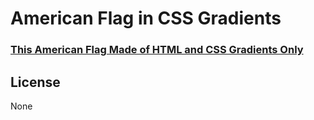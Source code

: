 # American Flag in CSS Gradients

### [This American Flag Made of HTML and CSS Gradients Only]

License
----
None

[//]: #
[This American Flag Made of HTML and CSS Gradients Only]: <https://3-4rm.github.io/american-flag-gradients/>
